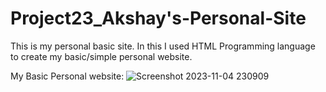 # Project23_Akshay's-Personal-Site
This is my personal basic site.
In this I used HTML Programming language to create my basic/simple personal website.

My Basic Personal website:
![Screenshot 2023-11-04 230909](https://github.com/Akshay-Chaudhari/Project23_Akshay-s-Personal-Site/assets/140952061/5b2c5bed-3ffa-45c3-a8eb-3374551f63aa)

